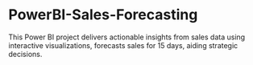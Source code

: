# PowerBI-Sales-Forecasting
This Power BI project delivers actionable insights from sales data using interactive visualizations, forecasts sales for 15 days, aiding strategic decisions.
